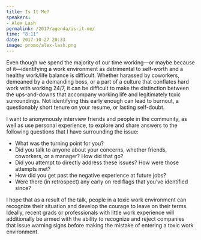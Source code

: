 ```yaml
---
title: Is It Me?
speakers:
- Alex Lash
permalink: /2017/agenda/is-it-me/
time: "8:11"
date: 2017-10-27 20:33
image: promo/alex-lash.png
---
```


Even though we spend the majority of our time working—or maybe because of it—identifying a work environment as detrimental to self-worth and a healthy work/life balance is difficult. Whether harassed by coworkers, demeaned by a demanding boss, or a part of a culture that conflates hard work with working 24/7, it can be difficult to make the distinction between the ups-and-downs that accompany working life and legitimately toxic surroundings. Not identifying this early enough can lead to burnout, a questionably short tenure on your resume, or lasting self-doubt.  

I want to anonymously interview friends and people in the community, as well as use personal experience, to explore and share answers to the following questions that I have surrounding the issue:
- What was the turning point for you?
- Did you talk to anyone about your concerns, whether friends, coworkers, or a manager? How did that go?
- Did you attempt to directly address these issues? How were those attempts met?
- How did you get past the negative experience at future jobs?
- Were there (in retrospect) any early on red flags that you’ve identified since? 

I hope that as a result of the talk, people in a toxic work environment can recognize their situation and develop the courage to leave on their terms. Ideally, recent grads or professionals with little work experience will additionally be armed with the ability to recognize and reject companies that issue warning signs before making the mistake of entering a toxic work environment.
